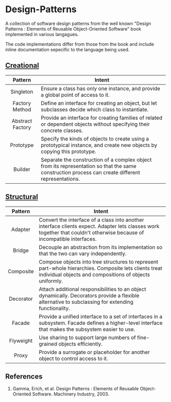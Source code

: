 # Design-Patterns
A collection of software design patterns from the well known "Design Patterns : Elements of Reusable Object-Oriented Software" book implemented in various langagues.

The code implementations differ from those from the book and include inline documentation sepecific to the language being used.

## [Creational](./creational/README.md)
Pattern          | Intent
:--------------: | ------
Singleton        | Ensure a class has only one instance, and provide a global point of access to it.
Factory Method   | Define an interface for creating an object, but let subclasses decide which class to instantiate.
Abstract Factory | Provide an interface for creating families of related or dependent objects without specifying their concrete classes.
Prototype        | Specify the kinds of objects to create using a prototypical instance, and create new objects by copying this prototype.
Builder          | Separate the construction of a complex object from its representation so that the same construction process can create different representations.

## [Structural](./structural/README.md)
Pattern   | Intent
:-------: | ------
Adapter   | Convert the interface of a class into another interface clients expect. Adapter lets classes work together that couldn't otherwise because of incompatible interfaces.
Bridge    | Decouple an abstraction from its implementation so that the two can vary independently.
Composite | Compose objects into tree structures to represent part-whole hierarchies. Composite lets clients treat individual objects and compositions of objects uniformly.
Decorator | Attach additional responsibilities to an object dynamically. Decorators provide a flexible alternative to subclassing for extending functionality.
Facade    | Provide a unified interface to a set of interfaces in a subsystem. Facade defines a higher-level interface that makes the subsystem easier to use.
Flyweight | Use sharing to support large numbers of fine-grained objects efficiently.
Proxy     | Provide a surrogate or placeholder for another object to control access to it.

## References
1. Gamma, Erich, et al. Design Patterns : Elements of Reusable Object-Oriented Software. Machinery Industry, 2003.
